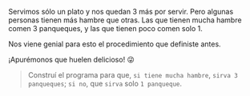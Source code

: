 <gs-attire attire-url="https://raw.githubusercontent.com/MumukiProject/mumuki-guia-gobstones-practica-procedimientos-con-parametros-kids/master/assets/attires/config_1551467293530.json"></gs-attire>
 
<gs-toolbox toolbox-url="https://raw.githubusercontent.com/MumukiProject/mumuki-guia-gobstones-practica-procedimientos-con-parametros-kids/master/assets/toolbox_1551466079639.xml"></gs-toolbox>

Servimos sólo un plato y nos quedan 3 más por servir. Pero algunas personas tienen más hambre que otras. Las que tienen mucha hambre comen 3 panqueques, y las que tienen poco comen solo 1. 

Nos viene genial para esto el procedimiento que definiste antes. 

¡Apurémonos que huelen delicioso! :stuck_out_tongue_winking_eye: 

> Construí el programa para que, `si tiene mucha hambre`, `sirva 3 panqueques`; `si no`, que `sirva` solo `1 panqueque`.
